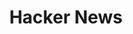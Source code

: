 ---
title: Hacker News
layout: post
image: /images/hacker.jpg
external: https://hacker-news.news/TopStory
icons: <i class="fa-solid fa-newspaper"></i>
---